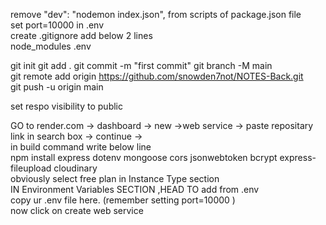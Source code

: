 remove "dev": "nodemon index.json", from scripts of package.json file <br/>
set port=10000 in .env <br/>
create .gitignore add below 2 lines<br/>
node_modules
.env
<br/>

git init
git add .
git commit -m "first commit"
git branch -M main<br/>
git remote add origin https://github.com/snowden7not/NOTES-Back.git<br/>
git push -u origin main<br/>

set respo visibility to public <br/>

GO to render.com -> dashboard -> new ->web service -> paste repositary link in search box -> continue -> <br/>
in build command write below line <br/>
npm install express dotenv mongoose cors jsonwebtoken bcrypt express-fileupload cloudinary <br/>
obviously select free plan in Instance Type section<br/>
IN Environment Variables SECTION ,HEAD TO add from .env <br/>
copy ur .env file here. (remember setting  port=10000  ) <br/>
now click on create web service

